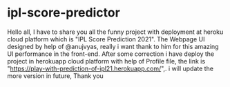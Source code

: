 # ipl-score-predictor

Hello all, I have to share you all the funny project with deployment at heroku cloud platform which is "IPL Score Prediction 2021".
The Webpage UI designed by help of @anujvyas, really i want thank to him for this amazing UI performance in the front-end.
After some correction i have deploy the project in herokuapp cloud platform with help of Profile file, the link is "https://play-with-prediction-of-ipl21.herokuapp.com/",.
i will update the more version in future, Thank you
